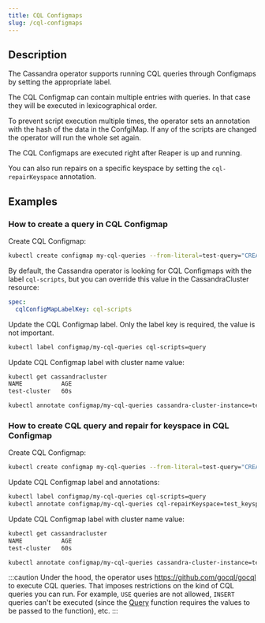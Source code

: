 ```yaml
---
title: CQL Configmaps
slug: /cql-configmaps
---
```


## Description

The Cassandra operator supports running CQL queries through Configmaps by setting the appropriate label.

The CQL Configmap can contain multiple entries with queries. In that case they will be executed in lexicographical order. 

To prevent script execution multiple times, the operator sets an annotation with the hash of the data in the ConfgiMap. If any of the scripts are changed the operator will run the whole set again.

The CQL Configmaps are executed right after Reaper is up and running. 

You can also run repairs on a specific keyspace by setting the `cql-repairKeyspace` annotation.

## Examples

### How to create a query in CQL Configmap

Create CQL Configmap:

```bash
kubectl create configmap my-cql-queries --from-literal=test-query="CREATE KEYSPACE IF NOT EXISTS test_keyspace WITH REPLICATION = { 'class' : 'NetworkTopologyStrategy', 'dc1' : 3 };"
```

By default, the Cassandra operator is looking for CQL Configmaps with the label `cql-scripts`, but you can override this value in the CassandraCluster resource:

```yaml
spec:
  cqlConfigMapLabelKey: cql-scripts
```

Update the CQL Configmap label. Only the label key is required, the value is not important.

```bash
kubectl label configmap/my-cql-queries cql-scripts=query
```

Update CQL Configmap label with cluster name value:

```bash
kubectl get cassandracluster
NAME           AGE
test-cluster   60s
```

```bash
kubectl annotate configmap/my-cql-queries cassandra-cluster-instance=test-cluster
```

### How to create CQL query and repair for keyspace in CQL Configmap

Create CQL Configmap:

```bash
kubectl create configmap my-cql-queries --from-literal=test-query="CREATE KEYSPACE IF NOT EXISTS test_keyspace2 WITH REPLICATION = { 'class' : 'NetworkTopologyStrategy', 'dc1' : 3 };"
```

Update CQL Configmap label and annotations:

```bash
kubectl label configmap/my-cql-queries cql-scripts=query
kubectl annotate configmap/my-cql-queries cql-repairKeyspace=test_keyspace2
```

Update CQL Configmap label with cluster name value:

```bash
kubectl get cassandracluster
NAME           AGE
test-cluster   60s
```

```bash
kubectl annotate configmap/my-cql-queries cassandra-cluster-instance=test-cluster
```

:::caution
Under the hood, the operator uses https://github.com/gocql/gocql to execute CQL queries. That imposes restrictions on the kind of CQL queries you can run.
For example, `USE` queries are not allowed, `INSERT` queries can't be executed (since the [Query](https://pkg.go.dev/github.com/gocql/gocql#Session.Query) function requires the values to be passed to the function), etc.
:::